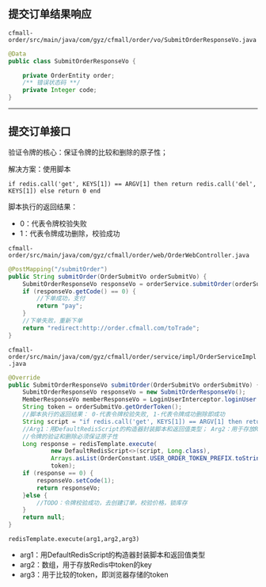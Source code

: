 ## 提交订单结果响应

`cfmall-order/src/main/java/com/gyz/cfmall/order/vo/SubmitOrderResponseVo.java`

```java
@Data
public class SubmitOrderResponseVo {

    private OrderEntity order;
    /** 错误状态码 **/
    private Integer code;
}
```

---

## 提交订单接口

验证令牌的核心：保证令牌的比较和删除的原子性；

解决方案：使用脚本

```
if redis.call('get', KEYS[1]) == ARGV[1] then return redis.call('del', KEYS[1]) else return 0 end
```

脚本执行的返回结果：

- 0：代表令牌校验失败
- 1：代表令牌成功删除，校验成功

`cfmall-order/src/main/java/com/gyz/cfmall/order/web/OrderWebController.java`

```java
@PostMapping("/submitOrder")
public String submitOrder(OrderSubmitVo orderSubmitVo) {
    SubmitOrderResponseVo responseVo = orderService.submitOrder(orderSubmitVo);
    if (responseVo.getCode() == 0) {
        //下单成功，支付
        return "pay";
    }
    //下单失败，重新下单
    return "redirect:http://order.cfmall.com/toTrade";
}
```

`cfmall-order/src/main/java/com/gyz/cfmall/order/service/impl/OrderServiceImpl.java`

```java
@Override
public SubmitOrderResponseVo submitOrder(OrderSubmitVo orderSubmitVo) {
    SubmitOrderResponseVo responseVo = new SubmitOrderResponseVo();
    MemberResponseVo memberResponseVo = LoginUserInterceptor.loginUser.get();
    String token = orderSubmitVo.getOrderToken();
    //脚本执行的返回结果： 0-代表令牌校验失败, 1-代表令牌成功删除即成功
    String script = "if redis.call('get', KEYS[1]) == ARGV[1] then return redis.call('del', KEYS[1]) else return 0 end";
    //Arg1：用DefaultRedisScript的构造器封装脚本和返回值类型； Arg2：用于存放Redis中token的key；Arg3：用于比较的token，即浏览器存储的token
    //令牌的验证和删除必须保证原子性
    Long response = redisTemplate.execute(
            new DefaultRedisScript<>(script, Long.class),
            Arrays.asList(OrderConstant.USER_ORDER_TOKEN_PREFIX.toString() + memberResponseVo.getId()),
            token);
    if (response == 0) {
        responseVo.setCode(1);
        return responseVo;
    }else {
        //TODO：令牌校验成功，去创建订单，校验价格，锁库存
    }
    return null;
}
```

`redisTemplate.execute(arg1,arg2,arg3)`

- arg1：用DefaultRedisScript的构造器封装脚本和返回值类型
- arg2：数组，用于存放Redis中token的key
- arg3：用于比较的token，即浏览器存储的token
